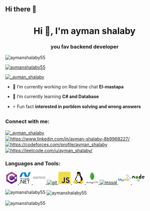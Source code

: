 ## Hi there 👋

<h1 align="center">Hi 👋, I'm ayman shalaby</h1>
<h3 align="center">you fav backend developer</h3>

<p align="left"> <img src="https://komarev.com/ghpvc/?username=aymanshalaby55&label=Profile%20views&color=0e75b6&style=flat" alt="aymanshalaby55" /> </p>

<p align="left"> <a href="https://github.com/ryo-ma/github-profile-trophy"><img src="https://github-profile-trophy.vercel.app/?username=aymanshalaby55" alt="aymanshalaby55" /></a> </p>

<p align="left"> <a href="https://twitter.com/_ayman_shalaby" target="blank"><img src="https://img.shields.io/twitter/follow/_ayman_shalaby?logo=twitter&style=for-the-badge" alt="_ayman_shalaby" /></a> </p>

- 🔭 I’m currently working on Real time chat **El-mastapa**

- 🌱 I’m currently learning **C# and Database**

- ⚡ Fun fact **interested in porblem solving and wrong answers**

<h3 align="left">Connect with me:</h3>
<p align="left">
<a href="https://twitter.com/_ayman_shalaby" target="blank"><img align="center" src="https://raw.githubusercontent.com/rahuldkjain/github-profile-readme-generator/master/src/images/icons/Social/twitter.svg" alt="_ayman_shalaby" height="30" width="40" /></a>
<a href="https://linkedin.com/in/https://www.linkedin.com/in/ayman-shalaby-8b9968227/" target="blank"><img align="center" src="https://raw.githubusercontent.com/rahuldkjain/github-profile-readme-generator/master/src/images/icons/Social/linked-in-alt.svg" alt="https://www.linkedin.com/in/ayman-shalaby-8b9968227/" height="30" width="40" /></a>
<a href="https://codeforces.com/profile/https://codeforces.com/profile/ayman_shalaby" target="blank"><img align="center" src="https://raw.githubusercontent.com/rahuldkjain/github-profile-readme-generator/master/src/images/icons/Social/codeforces.svg" alt="https://codeforces.com/profile/ayman_shalaby" height="30" width="40" /></a>
<a href="https://www.leetcode.com/https://leetcode.com/u/ayman_shalaby/" target="blank"><img align="center" src="https://raw.githubusercontent.com/rahuldkjain/github-profile-readme-generator/master/src/images/icons/Social/leet-code.svg" alt="https://leetcode.com/u/ayman_shalaby/" height="30" width="40" /></a>
</p>

<h3 align="left">Languages and Tools:</h3>
<p align="left"> <a href="https://www.w3schools.com/cs/" target="_blank" rel="noreferrer"> <img src="https://raw.githubusercontent.com/devicons/devicon/master/icons/csharp/csharp-original.svg" alt="csharp" width="40" height="40"/> </a> <a href="https://dotnet.microsoft.com/" target="_blank" rel="noreferrer"> <img src="https://raw.githubusercontent.com/devicons/devicon/master/icons/dot-net/dot-net-original-wordmark.svg" alt="dotnet" width="40" height="40"/> </a> <a href="https://expressjs.com" target="_blank" rel="noreferrer"> <img src="https://raw.githubusercontent.com/devicons/devicon/master/icons/express/express-original-wordmark.svg" alt="express" width="40" height="40"/> </a> <a href="https://git-scm.com/" target="_blank" rel="noreferrer"> <img src="https://www.vectorlogo.zone/logos/git-scm/git-scm-icon.svg" alt="git" width="40" height="40"/> </a> <a href="https://developer.mozilla.org/en-US/docs/Web/JavaScript" target="_blank" rel="noreferrer"> <img src="https://raw.githubusercontent.com/devicons/devicon/master/icons/javascript/javascript-original.svg" alt="javascript" width="40" height="40"/> </a> <a href="https://www.linux.org/" target="_blank" rel="noreferrer"> <img src="https://raw.githubusercontent.com/devicons/devicon/master/icons/linux/linux-original.svg" alt="linux" width="40" height="40"/> </a> <a href="https://www.mongodb.com/" target="_blank" rel="noreferrer"> <img src="https://raw.githubusercontent.com/devicons/devicon/master/icons/mongodb/mongodb-original-wordmark.svg" alt="mongodb" width="40" height="40"/> </a> <a href="https://www.microsoft.com/en-us/sql-server" target="_blank" rel="noreferrer"> <img src="https://www.svgrepo.com/show/303229/microsoft-sql-server-logo.svg" alt="mssql" width="40" height="40"/> </a> <a href="https://www.mysql.com/" target="_blank" rel="noreferrer"> <img src="https://raw.githubusercontent.com/devicons/devicon/master/icons/mysql/mysql-original-wordmark.svg" alt="mysql" width="40" height="40"/> </a> <a href="https://nodejs.org" target="_blank" rel="noreferrer"> <img src="https://raw.githubusercontent.com/devicons/devicon/master/icons/nodejs/nodejs-original-wordmark.svg" alt="nodejs" width="40" height="40"/> </a> </p>

<p><img align="left" src="https://github-readme-stats.vercel.app/api/top-langs?username=aymanshalaby55&show_icons=true&locale=en&layout=compact" alt="aymanshalaby55" /></p>

<p>&nbsp;<img align="center" src="https://github-readme-stats.vercel.app/api?username=aymanshalaby55&show_icons=true&locale=en" alt="aymanshalaby55" /></p>

<p><img align="center" src="https://github-readme-streak-stats.herokuapp.com/?user=aymanshalaby55&" alt="aymanshalaby55" /></p>
